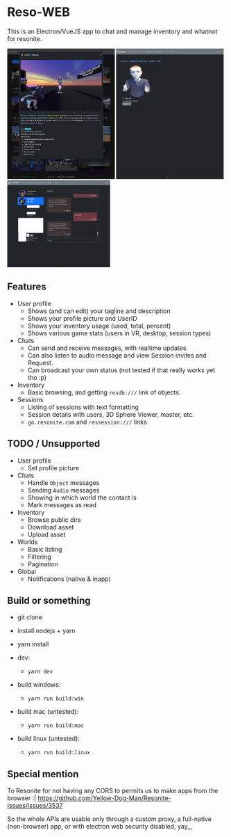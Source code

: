 # Reso-WEB

This is an Electron/VueJS app to chat and manage inventory and whatnot for resonite.

<p float="left">
<img src="./screenshot1.png" height="300px"/>
<img src="./screenshot2.png" height="300px"/>
<img src="./screenshot3.png" height="200px"/>
</p>

## Features

- User profile
  - Shows (and can edit) your tagline and description
  - Shows your profile picture and UserID
  - Shows your inventory usage (used, total, percent)
  - Shows various game stats (users in VR, desktop, session types)
- Chats
  - Can send and receive messages, with realtime updates.
  - Can also listen to audio message and view Session invites and Request.
  - Can broadcast your own status (not tested if that really works yet tho :p)
- Inventory
  - Basic browsing, and getting `resdb:///` link of objects.
- Sessions
  - Listing of sessions with text formatting
  - Session details with users, 3D Sphere Viewer, master, etc.
  - `go.resonite.com` and `ressession:///` links

## TODO / Unsupported

- User profile
  - Set profile picture
- Chats
  - Handle `Object` messages
  - Sending `Audio` messages
  - Showing in which world the contact is
  - Mark messages as read
- Inventory
  - Browse public dirs
  - Download asset
  - Upload asset
- Worlds
  - Basic listing
  - Filtering
  - Pagination
- Global
  - Notifications (native & inapp)

## Build or something

- git clone
- install nodejs + yarn
- yarn install

- dev:
  - `yarn dev`
- build windows:
  - `yarn run build:win`
- build mac (untested):
  - `yarn run build:mac`
- build linux (untested):
  - `yarn run build:linux`

## Special mention

To Resonite for not having any CORS to permits us to make apps from the browser :| https://github.com/Yellow-Dog-Man/Resonite-Issues/issues/3537

So the whole APIs are usable only through a custom proxy, a full-native (non-browser) app, or with electron web security disabled, yay,,,
